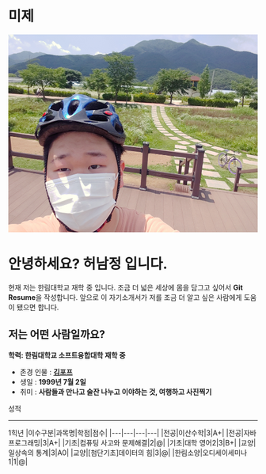 # 미제

<img src=20200628_132055.jpg width=600 height=400>  

# 안녕하세요? 허남정 입니다.
현재 저는 한림대학교 재학 중 입니다. 조금 더 넓은 세상에 몸을 담그고 싶어서 **Git Resume**을 작성합니다.
앞으로 이 자기소개서가 저를 조금 더 알고 싶은 사람에게 도움이 됐으면 합니다.


저는 어떤 사람일까요?
-------------------------------------------------------------------------
**학력: 한림대학교 소프트융합대학 재학 중**
+ 존경 인물 : [**김포프**](https://www.youtube.com/user/KimPopeTV)
+ 생일 : **1999년 7월 2일** 
+ 취미 : **사람들과 만나고 술잔 나누고 이야하는 것, 여행하고 사진찍기**

성적
*********************************************************************

1힉년
|이수구분|과목명|학점|점수|
|---|---|---|---|
|전공|이산수학|3|A+|
|전공|자바프로그래밍|3|A+|
|기초|컴퓨팅 사고와 문제해결|2|@|
|기초|대학 영어2|3|B+|
|교양|일상속의 통계|3|A0|
|교양|[첨단기초]데이터의 힘|3|@|
|한림소양|오디세이세미나1|1|@|



